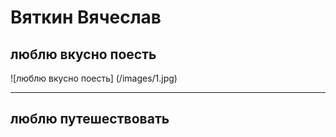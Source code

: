 # Вяткин Вячеслав

## люблю вкусно поесть

![люблю вкусно поесть] (/images/1.jpg)

---
## люблю путешествовать